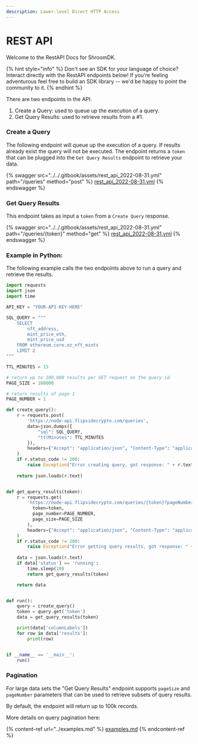 ```yaml
---
description: Lower-level Direct HTTP Access
---
```


# REST API

Welcome to the RestAPI Docs for ShroomDK.&#x20;

{% hint style="info" %}
Don't see an SDK for your language of choice? Interact directly with the RestAPI endpoints below! If you're feeling adventurous feel free to build an SDK library -- we'd be happy to point the community to it.
{% endhint %}

There are two endpoints in the API.

1. Create a Query: used to queue up the execution of a query.
2. Get Query Results: used to retrieve results from a #1.

### Create a Query

The following endpoint will queue up the execution of a query. If results already exist the query will not be executed. The endpoint returns a `token` that can be plugged into the `Get Query Results` endpoint to retrieve your data.

{% swagger src="../../.gitbook/assets/rest_api_2022-08-31.yml" path="/queries" method="post" %}
[rest_api_2022-08-31.yml](../../.gitbook/assets/rest_api_2022-08-31.yml)
{% endswagger %}

### Get Query Results

This endpoint takes as input a `token` from a `Create Query` response.

{% swagger src="../../.gitbook/assets/rest_api_2022-08-31.yml" path="/queries/{token}" method="get" %}
[rest_api_2022-08-31.yml](../../.gitbook/assets/rest_api_2022-08-31.yml)
{% endswagger %}

### Example in Python:

The following example calls the two endpoints above to run a query and retrieve the results.

```python
import requests
import json
import time

API_KEY = "YOUR-API-KEY-HERE"

SQL_QUERY = """
    SELECT 
        nft_address, 
        mint_price_eth, 
        mint_price_usd 
    FROM ethereum.core.ez_nft_mints 
    LIMIT 2
"""

TTL_MINUTES = 15

# return up to 100,000 results per GET request on the query id
PAGE_SIZE = 100000

# return results of page 1
PAGE_NUMBER = 1

def create_query():
    r = requests.post(
        'https://node-api.flipsidecrypto.com/queries', 
        data=json.dumps({
            "sql": SQL_QUERY,
            "ttlMinutes": TTL_MINUTES
        }),
        headers={"Accept": "application/json", "Content-Type": "application/json", "x-api-key": API_KEY},
    )
    if r.status_code != 200:
        raise Exception("Error creating query, got response: " + r.text + "with status code: " + str(r.status_code))
    
    return json.loads(r.text)    


def get_query_results(token):
    r = requests.get(
        'https://node-api.flipsidecrypto.com/queries/{token}?pageNumber={page_number}&pageSize={page_size}'.format(
          token=token,
          page_number=PAGE_NUMBER,
          page_size=PAGE_SIZE
        ),
        headers={"Accept": "application/json", "Content-Type": "application/json", "x-api-key": API_KEY}
    )
    if r.status_code != 200:
        raise Exception("Error getting query results, got response: " + r.text + "with status code: " + str(r.status_code))
    
    data = json.loads(r.text)
    if data['status'] == 'running':
        time.sleep(10)
        return get_query_results(token)

    return data


def run():
    query = create_query()
    token = query.get('token')
    data = get_query_results(token)

    print(data['columnLabels'])
    for row in data['results']:
        print(row)


if __name__ == '__main__':
    run()
```

### Pagination

For large data sets the "Get Query Results" endpoint supports `pageSize` and `pageNumber` parameters that can be used to retrieve subsets of query results.

By default, the endpoint will return up to 100k records.

More details on query pagination here:

{% content-ref url="../examples.md" %}
[examples.md](../examples.md)
{% endcontent-ref %}
